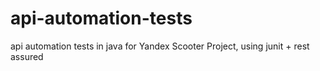 # api-automation-tests
api automation tests in java for Yandex Scooter Project, using junit + rest assured
